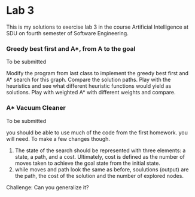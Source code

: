 # Lab 3

This is my solutions to exercise lab 3 in the course Artificial Intelligence at SDU on fourth semester of Software Engineering.

### Greedy best first and A\*, from A to the goal

To be submitted

Modify the program from last class to implement the greedy best first and A* search for this graph. Compare the solution paths. Play with the heuristics and see what different heuristic functions would yield as solutions. Play with weighted A* with different weights and compare.

### A\* Vacuum Cleaner

To be submitted

you should be able to use much of the code from the first homework. you will need. To make a few changes though.

1. The state of the search should be represented with three elements: a state, a path, and a cost. Ultimately, cost is defined as the number of moves taken to achieve the goal state from the initial state.
2. while moves and path look the same as before, soulutions (output) are the path, the cost of the solution and the number of explored nodes.

Challenge: Can you generalize it?
